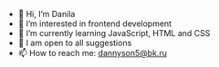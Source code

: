 - 👋 Hi, I’m Danila
- 👀 I’m interested in frontend development
- 🌱 I’m currently learning JavaScript, HTML and CSS
- 💞️ I am open to all suggestions
- 📫 How to reach me: dannyson5@bk.ru

<!---
dannysonn/dannysonn is a ✨ special ✨ repository because its `README.md` (this file) appears on your GitHub profile.
You can click the Preview link to take a look at your changes.
--->
